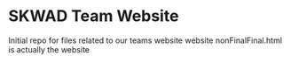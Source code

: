 # SKWAD Team Website
Initial repo for files related to our teams website website
nonFinalFinal.html is actually the website
